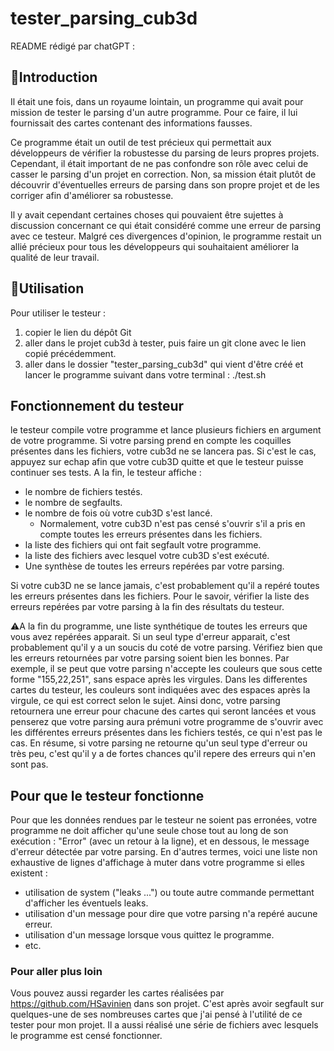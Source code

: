 # tester_parsing_cub3d

README rédigé par chatGPT :

## 🚠Introduction
Il était une fois, dans un royaume lointain, un programme qui avait pour mission de tester le parsing d'un autre programme. Pour ce faire, il lui fournissait des cartes contenant des informations fausses.

Ce programme était un outil de test précieux qui permettait aux développeurs de vérifier la robustesse du parsing de leurs propres projets. Cependant, il était important de ne pas confondre son rôle avec celui de casser le parsing d'un projet en correction. Non, sa mission était plutôt de découvrir d'éventuelles erreurs de parsing dans son propre projet et de les corriger afin d'améliorer sa robustesse.

Il y avait cependant certaines choses qui pouvaient être sujettes à discussion concernant ce qui était considéré comme une erreur de parsing avec ce testeur. Malgré ces divergences d'opinion, le programme restait un allié précieux pour tous les développeurs qui souhaitaient améliorer la qualité de leur travail.

## 🛀Utilisation
Pour utiliser le testeur :
1) copier le lien du dépôt Git
2) aller dans le projet cub3d à tester, puis faire un git clone avec le lien copié précédemment.
3) aller dans le dossier "tester_parsing_cub3d" qui vient d'être créé et lancer le programme suivant dans votre terminal : ./test.sh

## Fonctionnement du testeur
le testeur compile votre programme et lance plusieurs fichiers en argument de votre programme. Si votre parsing prend en compte les coquilles présentes dans les fichiers, votre cub3d ne se lancera pas. Si c'est le cas, appuyez sur echap afin que votre cub3D quitte et que le testeur puisse continuer ses tests. 
A la fin, le testeur affiche :
- le nombre de fichiers testés.
- le nombre de segfaults.
- le nombre de fois où votre cub3D s'est lancé.
  - Normalement, votre cub3D n'est pas censé s'ouvrir s'il a pris en compte toutes les erreurs présentes dans les fichiers.
- la liste des fichiers qui ont fait segfault votre programme.
- la liste des fichiers avec lesquel votre cub3D s'est exécuté.
- Une synthèse de toutes les erreurs repérées par votre parsing.

Si votre cub3D ne se lance jamais, c'est probablement qu'il a repéré toutes les erreurs présentes dans les fichiers. Pour le savoir, vérifier la liste des erreurs repérées par votre parsing à la fin des résultats du testeur. 

⚠️A la fin du programme, une liste synthétique de toutes les erreurs que vous avez repérées apparait. Si un seul type d'erreur apparait, c'est probablement qu'il y a un soucis du coté de votre parsing. Vérifiez bien que les erreurs retournées par votre parsing soient bien les bonnes. 
Par exemple, il se peut que votre parsing n'accepte les couleurs que sous cette forme "155,22,251", sans espace après les virgules. Dans les differentes cartes du testeur, les couleurs sont indiquées avec des espaces après la virgule, ce qui est correct selon le sujet. Ainsi donc, votre parsing retournera une erreur pour chacune des cartes qui seront lancées et vous penserez que votre parsing aura prémuni votre programme de s'ouvrir avec les différentes erreurs présentes dans les fichiers testés, ce qui n'est pas le cas.
En résume, si votre parsing ne retourne qu'un seul type d'erreur ou très peu, c'est qu'il y a de fortes chances qu'il repere des erreurs qui n'en sont pas.


## Pour que le testeur fonctionne
Pour que les données rendues par le testeur ne soient pas erronées, votre programme ne doit afficher qu'une seule chose tout au long de son exécution : "Error" (avec un retour à la ligne), et en dessous, le message d'erreur détectée par votre parsing.
En d'autres termes, voici une liste non exhaustive de lignes d'affichage à muter dans votre programme si elles existent :
- utilisation de system ("leaks ...") ou toute autre commande permettant d'afficher les éventuels leaks.
- utilisation d'un message pour dire que votre parsing n'a repéré aucune erreur.
- utilisation d'un message lorsque vous quittez le programme.
- etc.

### Pour aller plus loin
Vous pouvez aussi regarder les cartes réalisées par https://github.com/HSavinien dans son projet. C'est après avoir segfault sur quelques-une de ses nombreuses cartes que j'ai pensé à l'utilité de ce tester pour mon projet. Il a aussi réalisé une série de fichiers avec lesquels le programme est censé fonctionner.
